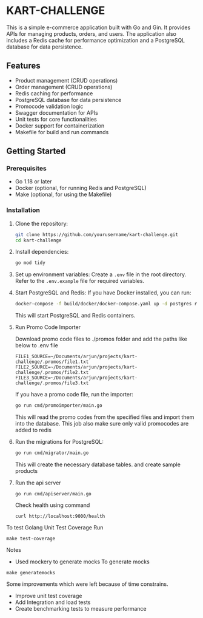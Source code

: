 # KART-CHALLENGE

This is a simple e-commerce application built with Go and Gin. It provides APIs for managing products, orders, and users. The application also includes a Redis cache for performance optimization and a PostgreSQL database for data persistence.

## Features

- Product management (CRUD operations)
- Order management (CRUD operations)
- Redis caching for performance
- PostgreSQL database for data persistence
- Promocode validation logic
- Swagger documentation for APIs
- Unit tests for core functionalities
- Docker support for containerization
- Makefile for build and run commands

## Getting Started

### Prerequisites

- Go 1.18 or later
- Docker (optional, for running Redis and PostgreSQL)
- Make (optional, for using the Makefile)

### Installation

1. Clone the repository:
   ```bash
   git clone https://github.com/yourusername/kart-challenge.git
   cd kart-challenge
   ```
2. Install dependencies:
   ```bash
   go mod tidy
   ```
3. Set up environment variables:
   Create a `.env` file in the root directory.
   Refer to the `.env.example` file for required variables.
4. Start PostgreSQL and Redis:
   If you have Docker installed, you can run:
   ```bash
   docker-compose -f build/docker/docker-compose.yaml up -d postgres redis
   ```
   This will start PostgreSQL and Redis containers.
5. Run Promo Code Importer

   Download promo code files to ./promos folder and
   add the paths like below to .env file

   ```
   FILE1_SOURCE=~/Documents/arjun/projects/kart-challenge/.promos/file1.txt
   FILE2_SOURCE=~/Documents/arjun/projects/kart-challenge/.promos/file2.txt
   FILE3_SOURCE=~/Documents/arjun/projects/kart-challenge/.promos/file3.txt
   ```

   If you have a promo code file, run the importer:

   ```bash
   go run cmd/promoimporter/main.go
   ```

   This will read the promo codes from the specified files and import them into the database. This job also make sure only valid promocodes are added to redis

6. Run the migrations for PostgreSQL:

   ```bash
   go run cmd/migrator/main.go
   ```

   This will create the necessary database tables. and create sample products

7. Run the api server
   ```
   go run cmd/apiserver/main.go
   ```
   Check health using command
   ```
   curl http://localhost:9000/health
   ```

To test Golang Unit Test Coverage
Run

```
make test-coverage
```

Notes

- Used mockery to generate mocks
  To generate mocks

```
make generatemocks
```

Some improvements which were left because of time constrains.

- Improve unit test coverage
- Add Integration and load tests
- Create benchmarking tests to measure performance
